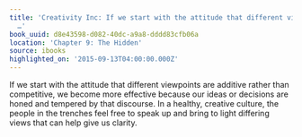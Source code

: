 ```yaml
---
title: 'Creativity Inc: If we start with the attitude that different viewpoints are
  …'
book_uuid: d8e43598-d082-40dc-a9a8-dddd83cfb06a
location: 'Chapter 9: The Hidden'
source: ibooks
highlighted_on: '2015-09-13T04:00:00.000Z'
---
```


If we start with the attitude that different viewpoints are additive rather than competitive, we become more effective because our ideas or decisions are honed and tempered by that discourse. In a healthy, creative culture, the people in the trenches feel free to speak up and bring to light differing views that can help give us clarity.